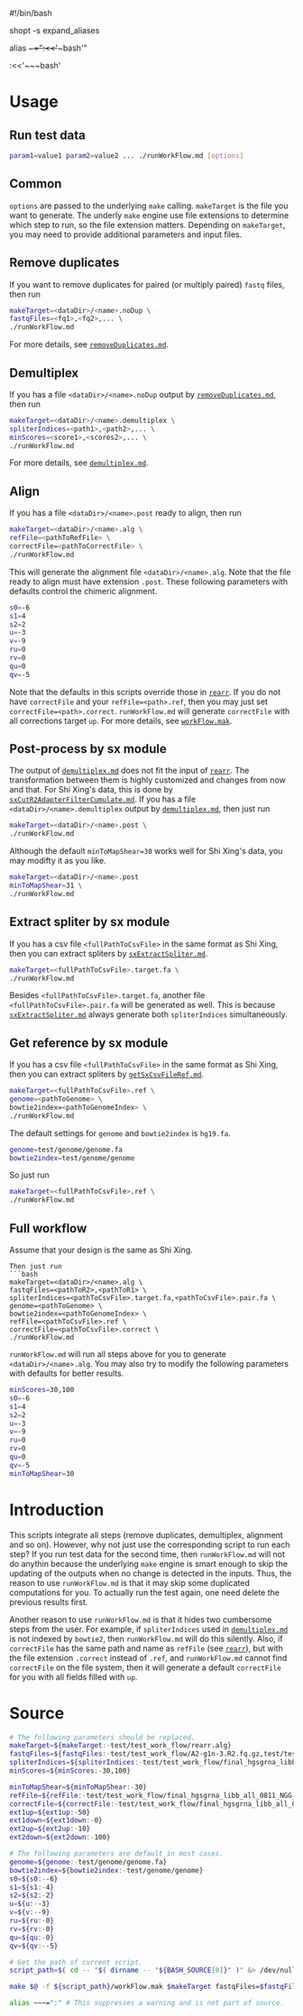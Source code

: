 #!/bin/bash

shopt -s expand_aliases

alias ~~~=":<<'~~~bash'"

:<<'~~~bash'

# Usage
## Run test data
```bash
param1=value1 param2=value2 ... ./runWorkFlow.md [options]
```
## Common
`options` are passed to the underlying `make` calling. `makeTarget` is the file you want to generate. The underly `make` engine use file extensions to determine which step to run, so the file extension matters. Depending on `makeTarget`, you may need to provide additional parameters and input files.

## Remove duplicates
If you want to remove duplicates for paired (or multiply paired) `fastq` files, then run
```bash
makeTarget=<dataDir>/<name>.noDup \
fastqFiles=<fq1>,<fq2>,... \
./runWorkFlow.md
```
For more details, see [`removeDuplicates.md`][`removeDuplicates.md`].

## Demultiplex
If you has a file `<dataDir>/<name>.noDup` output by [`removeDuplicates.md`][`removeDuplicates.md`], then run
```bash
makeTarget=<dataDir>/<name>.demultiplex \
spliterIndices=<path1>,<path2>,... \
minScores=<score1>,<scores2>,... \
./runWorkFlow.md
```
For more details, see [`demultiplex.md`][`demultiplex.md`].

## Align
If you has a file `<dataDir>/<name>.post` ready to align, then run
```bash
makeTarget=<dataDir>/<name>.alg \
refFile=<pathToRefFile> \
correctFile=<pathToCorrectFile> \
./runWorkFlow.md
```
This will generate the alignment file `<dataDir>/<name>.alg`. Note that the file ready to align must have extension `.post`. These following parameters with defaults control the chimeric alignment.
```bash
s0=-6
s1=4
s2=2
u=-3
v=-9
ru=0
rv=0
qu=0
qv=-5
```
Note that the defaults in this scripts override those in [`rearr`][`rearr`]. If you do not have `correctFile` and your `refFile=<path>.ref`, then you may just set `correctFile=<path>.correct`. `runWorkFlow.md` will generate `correctFile` with all corrections target `up`. For more details, see [`workFlow.mak`][`workFlow.mak`].

## Post-process by sx module
The output of [`demultiplex.md`][`demultiplex.md`] does not fit the input of [`rearr`][`rearr`]. The transformation between them is highly customized and changes from now and that. For Shi Xing's data, this is done by [`sxCutR2AdapterFilterCumulate.md`][`sxCutR2AdapterFilterCumulate.md`]. If you has a file `<dataDir>/<name>.demultiplex` output by [`demultiplex.md`][`demultiplex.md`], then just run
```bash
makeTarget=<dataDir>/<name>.post \
./runWorkFlow.md
```
Although the default `minToMapShear=30` works well for Shi Xing's data, you may modifty it as you like.
```bash
makeTarget=<dataDir>/<name>.post
minToMapShear=31 \
./runWorkFlow.md
```

## Extract spliter by sx module
If you has a csv file `<fullPathToCsvFile>` in the same format as Shi Xing, then you can extract spliters by [`sxExtractSpliter.md`][`sxExtractSpliter.md`].
```bash
makeTarget=<fullPathToCsvFile>.target.fa \
./runWorkFlow.md
```
Besides `<fullPathToCsvFile>.target.fa`, another file `<fullPathToCsvFile>.pair.fa` will be generated as well. This is because [`sxExtractSpliter.md`][`sxExtractSpliter.md`] always generate both `spliterIndices` simultaneously.

## Get reference by sx module
If you has a csv file `<fullPathToCsvFile>` in the same format as Shi Xing, then you can extract spliters by [`getSxCsvFileRef.md`][`getSxCsvFileRef.md`].
```bash
makeTarget=<fullPathToCsvFile>.ref \
genome=<pathToGenome> \
bowtie2index=<pathToGenomeIndex> \
./runWorkFlow.md
```
The default settings for `genome` and `bowtie2index` is `hg19.fa`.
```bash
genome=test/genome/genome.fa
bowtie2index=test/genome/genome
```
So just run
```bash
makeTarget=<fullPathToCsvFile>.ref \
./runWorkFlow.md
```

## Full workflow
Assume that your design is the same as Shi Xing.
```
Then just run
```bash
makeTarget=<dataDir>/<name>.alg \
fastqFiles=<pathToR2>,<pathToR1> \
spliterIndices=<pathToCsvFile>.target.fa,<pathToCsvFile>.pair.fa \
genome=<pathToGenome> \
bowtie2index=<pathToGenomeIndex> \
refFile=<pathToCsvFile>.ref \
correctFile=<pathToCsvFile>.correct \
./runWorkFlow.md
```
`runWorkFlow.md` will run all steps above for you to generate `<dataDir>/<name>.alg`. You may also try to modify the following parameters with defaults for better results.
```bash
minScores=30,100
s0=-6
s1=4
s2=2
u=-3
v=-9
ru=0
rv=0
qu=0
qv=-5
minToMapShear=30
```

# Introduction
This scripts integrate all steps (remove duplicates, demultiplex, alignment and so on). However, why not just use the corresponding script to run each step? If you run test data for the second time, then `runWorkFlow.md` will not do anythin because the underlying `make` engine is smart enough to skip the updating of the outputs when no change is detected in the inputs. Thus, the reason to use `runWorkFlow.md` is that it may skip some duplicated computations for you. To actually run the test again, one need delete the previous results first.

Another reason to use `runWorkFlow.md` is that it hides two cumbersome steps from the user. For example, if `spliterIndices` used in [`demultiplex.md`][`demultiplex.md`] is not indexed by `bowtie2`, then `runWorkFlow.md` will do this silently. Also, if `correctFile` has the same path and name as `refFile` (see [`rearr`][`rearr`]), but with the file extension `.correct` instead of `.ref`, and `runWorkFlow.md` cannot find `correctFile` on the file system, then it will generate a default `correctFile` for you with all fields filled with `up`.

[`rearr`]: /sx_lcy/core/rearr/
[`removeDuplicates.md`]: /sx_lcy/core/remove-duplicates/
[`demultiplex.md`]: /sx_lcy/core/demultiplex/
[`workFlow.mak`]: /sx_lcy/other/run-work-flow/work-flow/
[`sxCutR2AdapterFilterCumulate.md`]: /sx_lcy/sx/sx-cut-r2-adapter-filter-cumulate/
[`sxExtractSpliter.md`]: /sx_lcy/sx/sx-extract-spliter/
[`getSxCsvFileRef.md`]: /sx_lcy/sx/get-sx-csvfile-ref/
[`loginWorker.md`]: /sx_lcy/other/login-worker/

# Source
~~~bash
# The following parameters should be replaced.
makeTarget=${makeTarget:-test/test_work_flow/rearr.alg}
fastqFiles=${fastqFiles:-test/test_work_flow/A2-g1n-3.R2.fq.gz,test/test_work_flow/A2-g1n-3.fq.gz}
spliterIndices=${spliterIndices:-test/test_work_flow/final_hgsgrna_libb_all_0811_NGG_scaffold_nor_G1.csv.target.fa,test/test_work_flow/final_hgsgrna_libb_all_0811_NGG_scaffold_nor_G1.csv.pair.fa}
minScores=${minScores:-30,100}

minToMapShear=${minToMapShear:-30}
refFile=${refFile:-test/test_work_flow/final_hgsgrna_libb_all_0811_NGG_scaffold_nor_G1.csv.ref}
correctFile=${correctFile:-test/test_work_flow/final_hgsgrna_libb_all_0811_NGG_scaffold_nor_G1.csv.correct}
ext1up=${ext1up:-50}
ext1down=${ext1down:-0}
ext2up=${ext2up:-10}
ext2down=${ext2down:-100}

# The following parameters are default in most cases.
genome=${genome:-test/genome/genome.fa}
bowtie2index=${bowtie2index:-test/genome/genome}
s0=${s0:--6}
s1=${s1:-4}
s2=${s2:-2}
u=${u:--3}
v=${v:--9}
ru=${ru:-0}
rv=${rv:-0}
qu=${qu:-0}
qv=${qv:--5}

# Get the path of current script.
script_path=$( cd -- "$( dirname -- "${BASH_SOURCE[0]}" )" &> /dev/null && pwd )

make $@ -f ${script_path}/workFlow.mak $makeTarget fastqFiles=$fastqFiles spliterIndices=$spliterIndices minScores=$minScores genome=$genome bowtie2index=$bowtie2index refFile=$refFile correctFile=$correctFile s0=$s0 s1=$s1 s2=$s2 u=$u v=$v ru=$ru rv=$rv qu=$qu qv=$qv minToMapShear=$minToMapShear
~~~

~~~bash
alias ~~~=":" # This suppresses a warning and is not part of source.
~~~
